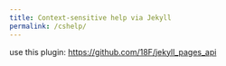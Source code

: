 ```yaml
---
title: Context-sensitive help via Jekyll
permalink: /cshelp/
---
```


use this plugin: https://github.com/18F/jekyll_pages_api